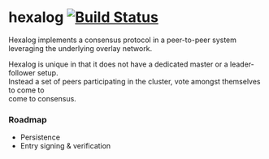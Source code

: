 # hexalog [![Build Status](https://travis-ci.org/hexablock/hexalog.svg?branch=master)](https://travis-ci.org/hexablock/hexalog)
Hexalog implements a consensus protocol in a peer-to-peer system leveraging the underlying
overlay network.  

Hexalog is unique in that it does not have a dedicated master or a leader-follower setup.  
Instead a set of peers participating in the cluster, vote amongst themselves to come to  
come to consensus.

### Roadmap

- Persistence
- Entry signing & verification
